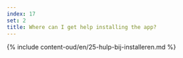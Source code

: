 ```yaml
---
index: 17
set: 2
title: Where can I get help installing the app?
---
```

{% include content-oud/en/25-hulp-bij-installeren.md %}
